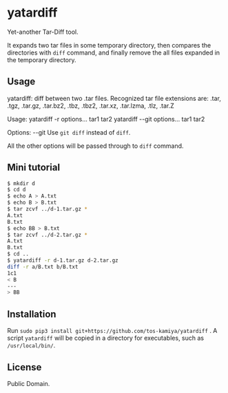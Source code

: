 # yatardiff

Yet-another Tar-Diff tool.

It expands two tar files in some temporary directory,
then compares the directories with `diff` command,
and finally remove the all files expanded in the temporary directory.

## Usage

yatardiff: diff between two .tar files.
Recognized tar file extensions are: .tar, .tgz, .tar.gz, .tar.bz2, .tbz, .tbz2, .tar.xz, .tar.lzma, .tlz, .tar.Z

Usage:
  yatardiff -r options... tar1 tar2
  yatardiff --git options... tar1 tar2

Options:
  --git     Use `git diff` instead of `diff`.

All the other options will be passed through to `diff` command.

## Mini tutorial

```sh
$ mkdir d
$ cd d
$ echo A > A.txt
$ echo B > B.txt
$ tar zcvf ../d-1.tar.gz *
A.txt
B.txt
$ echo BB > B.txt
$ tar zcvf ../d-2.tar.gz *
A.txt
B.txt
$ cd ..
$ yatardiff -r d-1.tar.gz d-2.tar.gz
diff -r a/B.txt b/B.txt
1c1
< B
---
> BB
```


## Installation

Run `sudo pip3 install git+https://github.com/tos-kamiya/yatardiff` .
A script `yatardiff` will be copied in a directory for executables, such as `/usr/local/bin/`.

## License

Public Domain.

